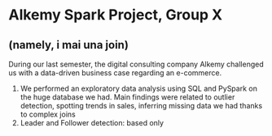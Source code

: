 # Alkemy Spark Project, Group X 
## (namely, i mai una join)

During our last semester, the digital consulting company Alkemy challenged us with a data-driven business case regarding an e-commerce.
1. We performed an exploratory data analysis using SQL and PySpark on the huge database we had. Main findings were related to outlier detection, spotting trends in sales, inferring missing data we had thanks to complex joins
2. Leader and Follower detection: based only
